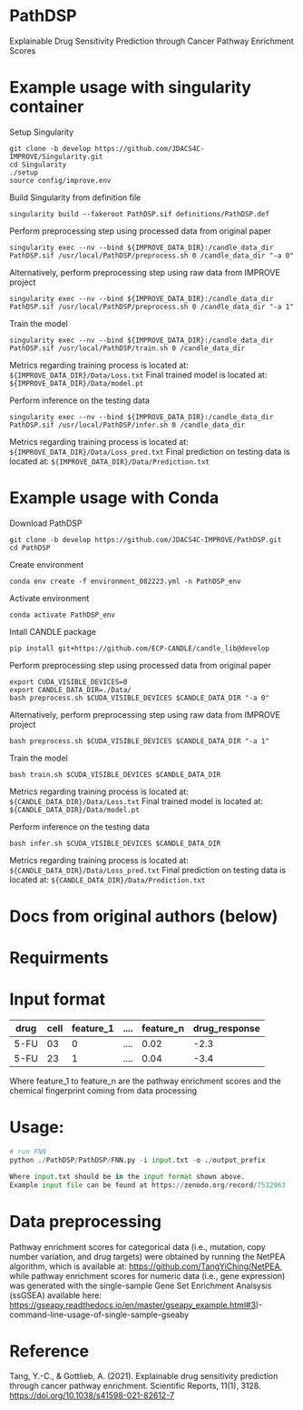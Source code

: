 # PathDSP
Explainable Drug Sensitivity Prediction through Cancer Pathway Enrichment Scores

# Example usage with singularity container
Setup Singularity

```
git clone -b develop https://github.com/JDACS4C-IMPROVE/Singularity.git
cd Singularity
./setup
source config/improve.env
```

Build Singularity from definition file

```
singularity build --fakeroot PathDSP.sif definitions/PathDSP.def
```

Perform preprocessing step using processed data from original paper

```
singularity exec --nv --bind ${IMPROVE_DATA_DIR}:/candle_data_dir PathDSP.sif /usr/local/PathDSP/preprocess.sh 0 /candle_data_dir "-a 0"
```

Alternatively, perform preprocessing step using raw data from IMPROVE project

```
singularity exec --nv --bind ${IMPROVE_DATA_DIR}:/candle_data_dir PathDSP.sif /usr/local/PathDSP/preprocess.sh 0 /candle_data_dir "-a 1"
```

Train the model

```
singularity exec --nv --bind ${IMPROVE_DATA_DIR}:/candle_data_dir PathDSP.sif /usr/local/PathDSP/train.sh 0 /candle_data_dir
```

Metrics regarding training process is located at: `${IMPROVE_DATA_DIR}/Data/Loss.txt`
Final trained model is located at: `${IMPROVE_DATA_DIR}/Data/model.pt`

Perform inference on the testing data

```
singularity exec --nv --bind ${IMPROVE_DATA_DIR}:/candle_data_dir PathDSP.sif /usr/local/PathDSP/infer.sh 0 /candle_data_dir
```

Metrics regarding training process is located at: `${IMPROVE_DATA_DIR}/Data/Loss_pred.txt`
Final prediction on testing data is located at: `${IMPROVE_DATA_DIR}/Data/Prediction.txt`

# Example usage with Conda

Download PathDSP

```
git clone -b develop https://github.com/JDACS4C-IMPROVE/PathDSP.git
cd PathDSP
```

Create environment

```
conda env create -f environment_082223.yml -n PathDSP_env
```

Activate environment

```
conda activate PathDSP_env
```

Intall CANDLE package

```
pip install git+https://github.com/ECP-CANDLE/candle_lib@develop
```

Perform preprocessing step using processed data from original paper

```
export CUDA_VISIBLE_DEVICES=0
export CANDLE_DATA_DIR=./Data/
bash preprocess.sh $CUDA_VISIBLE_DEVICES $CANDLE_DATA_DIR "-a 0"
```

Alternatively, perform preprocessing step using raw data from IMPROVE project

```
bash preprocess.sh $CUDA_VISIBLE_DEVICES $CANDLE_DATA_DIR "-a 1"
```

Train the model

```
bash train.sh $CUDA_VISIBLE_DEVICES $CANDLE_DATA_DIR
```

Metrics regarding training process is located at: `${CANDLE_DATA_DIR}/Data/Loss.txt`
Final trained model is located at: `${CANDLE_DATA_DIR}/Data/model.pt`

Perform inference on the testing data

```
bash infer.sh $CUDA_VISIBLE_DEVICES $CANDLE_DATA_DIR
```

Metrics regarding training process is located at: `${CANDLE_DATA_DIR}/Data/Loss_pred.txt`
Final prediction on testing data is located at: `${CANDLE_DATA_DIR}/Data/Prediction.txt`

# Docs from original authors (below)

# Requirments

# Input format

|drug|cell|feature_1|....|feature_n|drug_response|
|----|----|--------|----|--------|----|
|5-FU|03|0|....|0.02|-2.3|
|5-FU|23|1|....|0.04|-3.4|

Where feature_1 to feature_n are the pathway enrichment scores and the chemical fingerprint coming from data processing
# Usage:
```python
# run FNN 
python ./PathDSP/PathDSP/FNN.py -i input.txt -o ./output_prefix

Where input.txt should be in the input format shown above. 
Example input file can be found at https://zenodo.org/record/7532963
```
# Data preprocessing
Pathway enrichment scores for categorical data (i.e., mutation, copy number variation, and drug targets) were obtained by running the NetPEA algorithm, which is available at: https://github.com/TangYiChing/NetPEA, while pathway enrichment scores for numeric data (i.e., gene expression) was generated with the single-sample Gene Set Enrichment Analsysis (ssGSEA) available here: https://gseapy.readthedocs.io/en/master/gseapy_example.html#3)-command-line-usage-of-single-sample-gseaby 


# Reference
Tang, Y.-C., & Gottlieb, A. (2021). Explainable drug sensitivity prediction through cancer pathway enrichment. Scientific Reports, 11(1), 3128. https://doi.org/10.1038/s41598-021-82612-7
